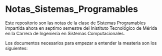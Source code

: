 # Notas_Sistemas_Programables
Este repositorio son las notas de la clase de Sistemas Programables impartida ahora en septimo semestre del Inistituto Tecnológico de Mérida en la Carrera de Ingeniería en Sistemas Computacionales.

Los documentos necesarios para empezar a entender la meateria son los siguientes:


